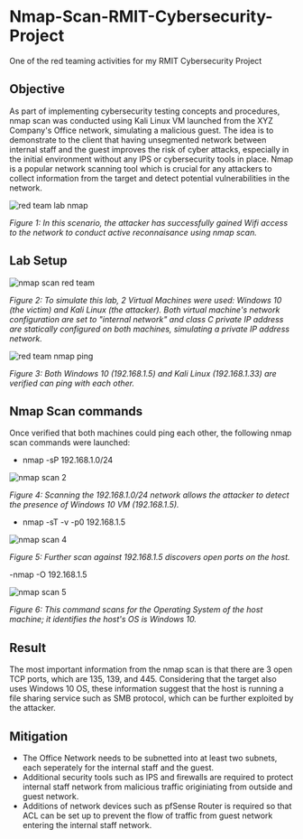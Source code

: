 # Nmap-Scan-RMIT-Cybersecurity-Project
One of the red teaming activities for my RMIT Cybersecurity Project

## Objective

As part of implementing cybersecurity testing concepts and procedures, nmap scan was conducted using Kali Linux VM launched from the XYZ Company's Office network, simulating a malicious guest. The idea is to demonstrate to the client that having unsegmented network between internal staff and the guest improves the risk of cyber attacks, especially in the initial environment without any IPS or cybersecurity tools in place. Nmap is a popular network scanning tool which is crucial for any attackers to collect information from the target and detect potential vulnerabilities in the network. 

![red team lab nmap](https://github.com/user-attachments/assets/092e32ce-cdae-4509-8172-231a3503be58)

*Figure 1: In this scenario, the attacker has successfully gained Wifi access to the network to conduct active reconnaisance using nmap scan.*

## Lab Setup

![nmap scan red team](https://github.com/user-attachments/assets/b2a83336-6849-4f89-84b0-6fa195d3352a)

*Figure 2: To simulate this lab, 2 Virtual Machines were used: Windows 10 (the victim) and Kali Linux (the attacker). Both virtual machine's network configuration are set to "internal network" and class C private IP address are statically configured on both machines, simulating a private IP address network.*

![red team nmap ping](https://github.com/user-attachments/assets/15c140a0-bbf8-4309-bdb3-959d8a875737)

*Figure 3: Both Windows 10 (192.168.1.5) and Kali Linux (192.168.1.33) are verified can ping with each other.*

## Nmap Scan commands

Once verified that both machines could ping each other, the following nmap scan commands were launched:

- nmap -sP 192.168.1.0/24

![nmap scan 2](https://github.com/user-attachments/assets/54266725-36b4-4e84-a004-762370df1211)

*Figure 4: Scanning the 192.168.1.0/24 network allows the attacker to detect the presence of Windows 10 VM (192.168.1.5).*

- nmap -sT -v -p0 192.168.1.5
  
![nmap scan 4](https://github.com/user-attachments/assets/fb9b12fb-1620-4160-a881-e612c702cc80)

*Figure 5: Further scan against 192.168.1.5 discovers open ports on the host.*

-nmap -O 192.168.1.5

![nmap scan 5](https://github.com/user-attachments/assets/12e2ede9-be25-49bd-b7c1-1ccda79c81d0)

*Figure 6: This command scans for the Operating System of the host machine; it identifies the host's OS is Windows 10.*

## Result

The most important information from the nmap scan is that there are 3 open TCP ports, which are 135, 139, and 445. Considering that the target also uses Windows 10 OS, these information suggest that the host is running a file sharing service such as SMB protocol, which can be further exploited by the attacker.

## Mitigation

- The Office Network needs to be subnetted into at least two subnets, each seperately for the internal staff and the guest.
- Additional security tools such as IPS and firewalls are required to protect internal staff network from malicious traffic originiating from outside and guest network.
- Additions of network devices such as pfSense Router is required so that ACL can be set up to prevent the flow of traffic from guest network entering the internal staff network.

